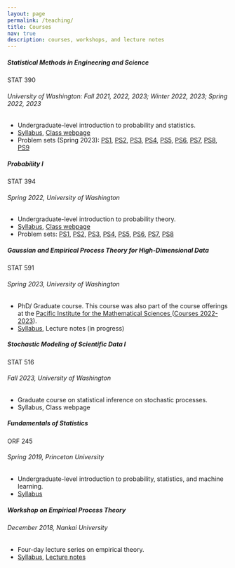 ```yaml
---
layout: page
permalink: /teaching/
title: Courses
nav: true
description: courses, workshops, and lecture notes
---
```


<div class="card mt-3">
  <div class="p-3">
    <div class="row">
      <div class="col-sm-10">
        <h5 class="font-weight-bold">Statistical Methods in Engineering and Science</h5>
      </div>
      <div class="col-sm-2 text-left text-sm-right">
        <span class="badge font-weight-bold text-uppercase align-middle">
            STAT 390
        </span>
      </div>
    </div>
    <h6 class="font-italic mt-2 mt-sm-0">University of Washington: Fall 2021, 2022, 2023; Winter 2022, 2023; Spring 2022, 2023  </h6>
    <ul class="card-text font-weight-light list-group list-group-flush">
      <li class="list-group-item">Undergraduate-level introduction to probability and statistics.</li>
      <li class="list-group-item"> <a href="/assets/pdf/STAT 390 - Syllabus - long version-2.pdf"> Syllabus</a>, <a href="https://canvas.uw.edu/courses/1635461"> Class webpage</a>   </li>
      <li class="list-group-item"> Problem sets (Spring 2023):
        <a href="/assets/pdf/STAT390-Spring2023-Homework-01.pdf"> PS1</a>,
        <a href="/assets/pdf/STAT390-Spring2023-Homework-02.pdf"> PS2</a>, 
        <a href="/assets/pdf/STAT390-Spring2023-Homework-03.pdf"> PS3</a>, 
        <a href="/assets/pdf/STAT390-Spring2023-Homework-04.pdf"> PS4</a>, 
        <a href="/assets/pdf/STAT390-Spring2023-Homework-05.pdf"> PS5</a>, 
        <a href="/assets/pdf/STAT390-Spring2023-Homework-06.pdf"> PS6</a>, 
        <a href="/assets/pdf/STAT390-Spring2023-Homework-07.pdf"> PS7</a>, 
        <a href="/assets/pdf/STAT390-Spring2023-Homework-08.pdf"> PS8</a>, 
        <a href="/assets/pdf/STAT390-Spring2023-Homework-09.pdf"> PS9</a> 
        </li>      
    </ul>
  </div>
</div>

<div class="card mt-3">
  <div class="p-3">
    <div class="row">
      <div class="col-sm-10">
        <h5 class="font-weight-bold">Probability I</h5>
      </div>
      <div class="col-sm-2 text-left text-sm-right">
        <span class="badge font-weight-bold text-uppercase align-middle">
            STAT 394
        </span>
      </div>
    </div>
    <h6 class="font-italic mt-2 mt-sm-0">Spring 2022, University of Washington</h6>
    <ul class="card-text font-weight-light list-group list-group-flush">
      <li class="list-group-item">Undergraduate-level introduction to probability theory.</li>
      <li class="list-group-item"> <a href="/assets/pdf/STAT 394 - Syllabus.pdf"> Syllabus</a>, <a href="https://canvas.uw.edu/courses/1548372"> Class webpage</a>  </li>
       <li class="list-group-item"> Problem sets:
        <a href="/assets/pdf/STAT394-Spring2022-Homework-01.pdf"> PS1</a>,
        <a href="/assets/pdf/STAT394-Spring2022-Homework-02.pdf"> PS2</a>, 
        <a href="/assets/pdf/STAT394-Spring2022-Homework-03.pdf"> PS3</a>, 
        <a href="/assets/pdf/STAT394-Spring2022-Homework-04.pdf"> PS4</a>, 
        <a href="/assets/pdf/STAT394-Spring2022-Homework-05.pdf"> PS5</a>, 
        <a href="/assets/pdf/STAT394-Spring2022-Homework-06.pdf"> PS6</a>, 
        <a href="/assets/pdf/STAT394-Spring2022-Homework-07.pdf"> PS7</a>, 
        <a href="/assets/pdf/STAT394-Spring2022-Homework-08.pdf"> PS8</a>
        </li> 
    </ul>
  </div>
</div>


<div class="card mt-3">
  <div class="p-3">
    <div class="row">
      <div class="col-sm-10">
        <h5 class="font-weight-bold">Gaussian and Empirical Process Theory for High-Dimensional Data</h5>
      </div>
      <div class="col-sm-2 text-left text-sm-right">
        <span class="badge font-weight-bold text-uppercase align-middle">
            STAT 591
        </span>
      </div>
    </div>
    <h6 class="font-italic mt-2 mt-sm-0">Spring 2023, University of Washington</h6>
    <ul class="card-text font-weight-light list-group list-group-flush">
      <li class="list-group-item">PhD/ Graduate course. This course was also part of the course offerings
      at the <a href = "https://www.pims.math.ca" > Pacific Institute for the Mathematical Sciences </a> (<a href="https://courses.pims.math.ca/tag/2022-2023/">Courses 2022-2023</a>).</li>
      <li class="list-group-item"> <a href="/assets/pdf/STAT 591 - Syllabus.pdf"> Syllabus</a>, Lecture notes (in progress) </li>
    </ul>
  </div>
</div>


<div class="card mt-3">
  <div class="p-3">
    <div class="row">
      <div class="col-sm-10">
        <h5 class="font-weight-bold">Stochastic Modeling of Scientific Data I</h5>
      </div>
      <div class="col-sm-2 text-left text-sm-right">
        <span class="badge font-weight-bold text-uppercase align-middle">
            STAT 516
        </span>
      </div>
    </div>
    <h6 class="font-italic mt-2 mt-sm-0">Fall 2023, University of Washington</h6>
    <ul class="card-text font-weight-light list-group list-group-flush">
      <li class="list-group-item">Graduate course on statistical inference on stochastic processes.</li>
      <li class="list-group-item"> Syllabus, Class webpage </li>
    </ul>
  </div>
</div>

<div class="card mt-3">
  <div class="p-3">
    <div class="row">
      <div class="col-sm-10">
        <h5 class="font-weight-bold">Fundamentals of Statistics</h5>
      </div>
      <div class="col-sm-2 text-left text-sm-right">
        <span class="badge font-weight-bold text-uppercase align-middle">
            ORF 245
        </span>
      </div>
    </div>
    <h6 class="font-italic mt-2 mt-sm-0">Spring 2019, Princeton University</h6>
    <ul class="card-text font-weight-light list-group list-group-flush">
      <li class="list-group-item">Undergraduate-level introduction to probability, statistics, and machine learning.</li>
      <li class="list-group-item"> <a href="/assets/pdf/ORF 245_Syllabus_Updated.pdf"> Syllabus</a> </li>
    </ul>
  </div>
</div>

<div class="card mt-3">
  <div class="p-3">
    <div class="row">
      <div class="col-sm-10">
        <h5 class="font-weight-bold">Workshop on Empirical Process Theory</h5>
      </div>
      <div class="col-sm-2 text-left text-sm-right">
      </div>
    </div>
    <h6 class="font-italic mt-2 mt-sm-0">December 2018, Nankai University</h6>
    <ul class="card-text font-weight-light list-group list-group-flush">
      <li class="list-group-item"> Four-day lecture series on empirical theory. </li>
      <li class="list-group-item"> <a href="https://stat.nankai.edu.cn/2018/1126/c12333a129526/page.htm"> Syllabus</a>, <a href=" /assets/pdf/empirical-proc-all-lectures.pdf"> Lecture notes</a> </li>
    </ul>
  </div>
</div>
